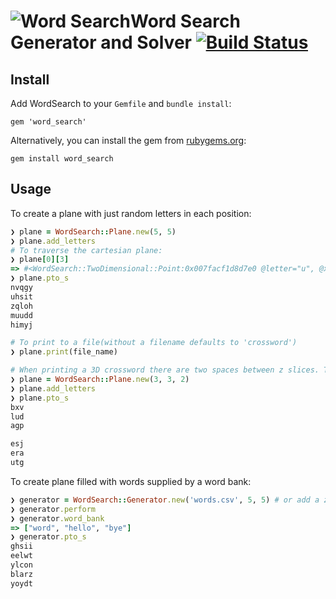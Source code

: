 # ![Word Search](https://raw.githubusercontent.com/google/material-design-icons/master/action/drawable-xxxhdpi/ic_search_black_18dp.png)Word Search Generator and Solver [![Build Status](https://travis-ci.org/npezza93/word_search.svg?branch=master)](https://travis-ci.org/npezza93/word_search)

## Install
Add WordSearch to your `Gemfile` and `bundle install`:

`gem 'word_search'`

Alternatively, you can install the gem from [rubygems.org](https://rubygems.org/):

`gem install word_search`

## Usage

To create a plane with just random letters in each position:

```ruby
❯ plane = WordSearch::Plane.new(5, 5)
❯ plane.add_letters
# To traverse the cartesian plane:
❯ plane[0][3]
=> #<WordSearch::TwoDimensional::Point:0x007facf1d8d7e0 @letter="u", @x=0, @y=3>
❯ plane.pto_s
nvqgy
uhsit
zqloh
muudd
himyj

# To print to a file(without a filename defaults to 'crossword')
❯ plane.print(file_name)

# When printing a 3D crossword there are two spaces between z slices. The top slice is z = 0.
❯ plane = WordSearch::Plane.new(3, 3, 2)
❯ plane.add_letters
❯ plane.pto_s
bxv
lud
agp

esj
era
utg
```

To create plane filled with words supplied by a word bank:
```ruby
❯ generator = WordSearch::Generator.new('words.csv', 5, 5) # or add a z param to get a 3D word search
❯ generator.perform
❯ generator.word_bank
=> ["word", "hello", "bye"]
❯ generator.pto_s
ghsii
eelwt
ylcon
blarz
yoydt
```
